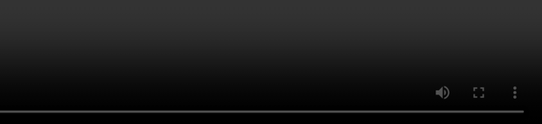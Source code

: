 <!DOCTYPE html>
<html>
<head>
  <title>Loading Page</title>
  <style>
    /* Make the video fill the entire screen */
    video#video {
      position: fixed;
      right: 0;
      bottom: 0;
      min-width: 100%;
      min-height: 100%;
      width: auto;
      height: auto;
      z-index: -100;
    }
  </style>
</head>
<body>
  <video id="video" src="https://pixabay.com/videos/download/video-90877_tiny.mp4" autoplay loop></video>
  <script>
    setTimeout(function() {
      window.location.href = "https://brikhaled.github.io/brothertech.github.io/";
    }, 10000); // 10000 milliseconds = 10 seconds
  </script>
</body>
</html>

